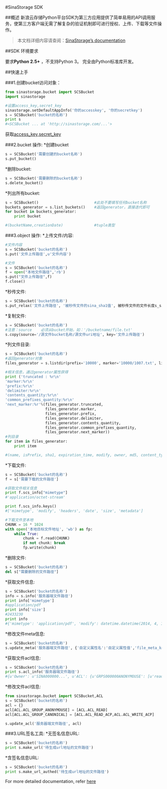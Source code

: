 #SinaStorage SDK

##概述
新浪云存储Python平台SDK为第三方应用提供了简单易用的API调用服务，使第三方客户端无需了解复杂的验证机制即可进行授权、上传、下载等文件操作。
>本文档详细内容请查阅：[SinaStorage’s documentation](http://sinastor.appsina.com)

##SDK 环境要求

要求**Python 2.5+** ，不支持Python 3。
完全由Python标准库开发。

##快速上手

###1.创建bucket访问对象：
```python
from sinastorage.bucket import SCSBucket
import sinastorage

#设置access_key,secret_key
sinastorage.setDefaultAppInfo('你的accesskey', '你的secretkey')
s = SCSBucket('bucket的名称')
print s  
#<SCSBucket ... at 'http://sinastorage.com/...'>
```
获取[access_key,secret_key](http://sinastor.appsina.com/?c=console)

###2.bucket 操作:
*创建bucket
```python
s = SCSBucket('需要创建的bucket名称')
s.put_bucket()
```
*删除bucket:
```python
s = SCSBucket('需要删除的bucket名称')
s.delete_bucket()
```
*列出所有bucket:
```python
s = SCSBucket()							#此处不要填写任何bucket名称
buckets_generator = s.list_buckets()	#返回generator，直接迭代即可
for bucket in buckets_generator:
    print bucket

#(bucketName,creationDate)				#tuple类型
```

###3.object 操作:
*上传文件/内容:
```python
#文件内容
s = SCSBucket('bucket的名称')
s.put('文件上传路径',u'文件内容')

#文件
s = SCSBucket('bucket的名称')
f = open("本地文件路径",'rb')
s.put("文件上传路径",f)
f.close()
```
*秒传文件:
```python
s = SCSBucket('bucket的名称')
s.put_relax('文件上传路径', '被秒传文件的sina_sha1值', 被秒传文件的文件长度s_sina_length)
```
*复制文件:
```python
s = SCSBucket('bucket的名称')
#注意：source    必须从bucket开始，如：'/bucketname/file.txt'
s.copy(source='/源文件bucket名称/源文件uri地址', key='文件上传路径')
```
*列文件目录:
```python
s = SCSBucket('bucket的名称')
#返回generator对象
files_generator = s.listdir(prefix='10000', marker='10000/1007.txt', limit=10)

#相关信息，通过generator属性获得
print ('truncated : %r\n'
'marker:%r\n'
'prefix:%r\n'
'delimiter:%r\n'
'contents_quantity:%r\n'
'common_prefixes_quantity:%r\n'
'next_marker:%r'%(files_generator.truncated, 
                  files_generator.marker,
                  files_generator.prefix,
                  files_generator.delimiter,
                  files_generator.contents_quantity,
                  files_generator.common_prefixes_quantity,
                  files_generator.next_marker))
#列目录
for item in files_generator:
    print item

#(name, isPrefix, sha1, expiration_time, modify, owner, md5, content_type, size)
```
*下载文件:
```python
s = SCSBucket('bucket的名称')
f = s['需要下载的文件路径']

#获取文件相关信息
print f.scs_info["mimetype"]
#'application/octet-stream'

print f.scs_info.keys()
#['mimetype', 'modify', 'headers', 'date', 'size', 'metadata']

#下载文件至本地
CHUNK = 16 * 1024
with open('本地目标文件地址', 'wb') as fp:
    while True:
        chunk = f.read(CHUNK)
        if not chunk: break
        fp.write(chunk)
```
*删除文件:
```python
s = SCSBucket('bucket的名称')
del s["需要删除的文件路径"]
```
*获取文件信息:
```python
s = SCSBucket('bucket的名称')
info = s.info('服务器端文件路径')
print info['mimetype']
#application/pdf
print info['size']
#2433230
print info
#{'mimetype': 'application/pdf', 'modify': datetime.datetime(2014, 4, 1, 6, 58, 58), 'headers': {'content-length': '2433230', ...}, 'date': datetime.datetime(2014, 4, 1, 9, 14, 57), 'metadata': {'crc32': 'DDEF42FA', ...}, 'size': 2433230}
```
*修改文件meta信息:
```python
s = SCSBucket('bucket的名称')
s.update_meta('服务器端文件路径', {'自定义属性名':'自定义属性值','file_meta_key':'meta_value'})
```
*获取文件acl信息:
```python
s = SCSBucket('bucket的名称')
print s.acl_info('服务器端文件路径')
#{u'Owner': u'SINA000000...', u'ACL': {u'GRPS000000ANONYMOUSE': [u'read'], u'GRPS0000000CANONICAL': [u'read_acp', u'write_acp']}}
```
*修改文件acl信息:
```python
from sinastorage.bucket import SCSBucket,ACL
s = SCSBucket('bucket的名称')
acl = {}
acl[ACL.ACL_GROUP_ANONYMOUSE] = [ACL.ACL_READ]
acl[ACL.ACL_GROUP_CANONICAL] = [ACL.ACL_READ_ACP,ACL.ACL_WRITE_ACP]

s.update_acl('服务器端文件路径', acl)
```
###3.URL签名工具:
*无签名信息URL:
```python
s = SCSBucket('bucket的名称')
print s.make_url('待生成url地址的文件路径')
```
*含签名信息URL:
```python
s = SCSBucket('bucket的名称')
print s.make_url_authed('待生成url地址的文件路径')
```

For more detailed documentation, refer [here](http://sinastor.appsina.com)
